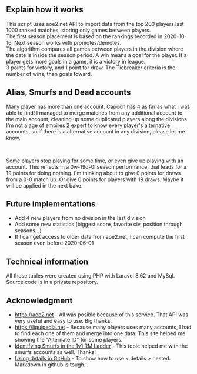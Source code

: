 ## Explain how it works

This script uses aoe2.net API to import data from the top 200 players last 1000 ranked matches, storing only games between players.
</br>
The first season placement is based on the rankings recorded in 2020-10-16. Next season works with promotes/demotes.
</br>
The algorithm compares all games between players in the division where the date is inside the season period. A win means a goal for the player. If a player gets more goals in a game, it is a victory in league.
</br>
3 points for victory, and 1 point for draw. The Tiebreaker criteria is the number of wins, than goals foward.

## Alias, Smurfs and Dead accounts

Many player has more than one account. Capoch has 4 as far as what I was able to find! I managed to merge matches from any additional account to the main account, cleaning up some duplicated players along the divisions. I'm not a age of empires 2 expert to know every player's alternative accounts, so if there is a alternative account in any division, please let me know.

</br>

Some players stop playing for some time, or even give up playing with an account. This reflects in a 0w-19d-0l season performance, that leads for a 19 points for doing nothing. I'm thinking about to give 0 points for draws from a 0-0 match up. Or give 0 points for players with 19 draws. Maybe it will be applied in the next bake.

## Future implementations

* Add 4 new players from no division in the last division
* Add some new statistics (biggest score, favorite civ, position through seasons...)
* If I can get access to older data from aoe2.net, I can compute the first season even before 2020-06-01

## Technical information

All those tables were created using PHP with Laravel 8.62 and MySql. Source code is in a private repository.

## Acknowledgment

* https://aoe2.net - All was posible because of this service. That API was very useful and easy to use. Big thanks.
* https://liquipedia.net - Because many players uses many accounts, I had to find each one of them and merge into one data. This site helped me showing the "Alternate ID" for some players.
* [Identifying Smurfs in the 1v1 RM Ladder](https://www.aoezone.net/threads/identifying-smurfs-in-the-1v1-rm-ladder.168896/) - This topic helped me with the smurfs accounts as well. Thanks!
* [Using details in GitHub](https://gist.github.com/ericclemmons/b146fe5da72ca1f706b2ef72a20ac39d) - To show how to use < details > nested. Markdown in github is tough...
